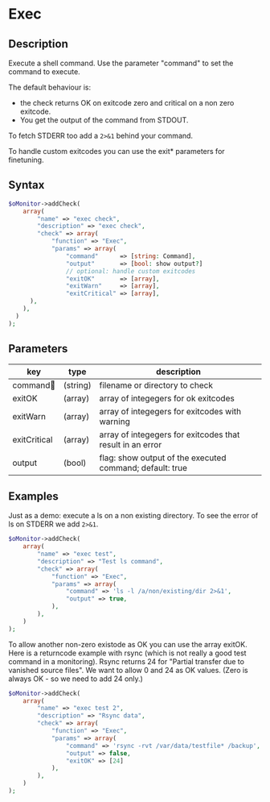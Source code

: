 # Exec #

## Description ##

Execute a shell command.
Use the parameter "command" to set the command to execute.

The default behaviour is:

* the check returns OK on exitcode zero and critical on a
non zero exitcode.
* You get the output of the command from STDOUT.

To fetch STDERR too add a `2>&1` behind your command.

To handle custom exitcodes you can use the exit* parameters
for finetuning.

## Syntax ##

```php
$oMonitor->addCheck(
    array(
        "name" => "exec check",
        "description" => "exec check",
        "check" => array(
            "function" => "Exec",
            "params" => array(
                "command"      => [string: Command],
                "output"       => [bool: show output?]
                // optional: handle custom exitcodes
                "exitOK"       => [array],
                "exitWarn"     => [array],
                "exitCritical" => [array],
      ),
    ),
  )
);
```

## Parameters ##

| key         | type     | description |
|---          |---       |---
|command🔸    |(string)  |filename or directory to check
|exitOK       |(array)   |array of integegers for ok exitcodes
|exitWarn     |(array)   |array of integegers for exitcodes with warning
|exitCritical |(array)   |array of integegers for exitcodes that result in an error
|output       |(bool)    |flag: show output of the executed command; default: true

## Examples ##

Just as a demo: execute a ls on a non existing directory.
To see the error of ls on STDERR we add `2>&1`.

```php
$oMonitor->addCheck(
    array(
        "name" => "exec test",
        "description" => "Test ls command",
        "check" => array(
            "function" => "Exec",
            "params" => array(
                "command" => 'ls -l /a/non/existing/dir 2>&1',
                "output" => true,
            ),
        ),
    )
);
```

To allow another non-zero existode as OK you can use the array exitOK.
Here is a returncode example with rsync (which is not really a good test command in a monitoring).
Rsync returns 24 for "Partial transfer due to vanished source files". We want to allow 0 and 24 as OK values. (Zero is always OK - so we need to add 24 only.)

```php
$oMonitor->addCheck(
    array(
        "name" => "exec test 2",
        "description" => "Rsync data",
        "check" => array(
            "function" => "Exec",
            "params" => array(
                "command" => 'rsync -rvt /var/data/testfile* /backup',
                "output" => false,
                "exitOK" => [24]
            ),
        ),
    )
);
```
